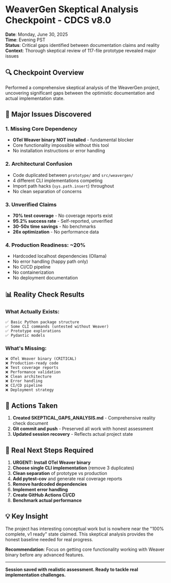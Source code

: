 # WeaverGen Skeptical Analysis Checkpoint - CDCS v8.0
**Date**: Monday, June 30, 2025  
**Time**: Evening PST  
**Status**: Critical gaps identified between documentation claims and reality  
**Context**: Thorough skeptical review of 117-file prototype revealed major issues

## 🔍 **Checkpoint Overview**

Performed a comprehensive skeptical analysis of the WeaverGen project, uncovering significant gaps between the optimistic documentation and actual implementation state.

## 🚨 **Major Issues Discovered**

### 1. **Missing Core Dependency**
- **OTel Weaver binary NOT installed** - fundamental blocker
- Core functionality impossible without this tool
- No installation instructions or error handling

### 2. **Architectural Confusion**
- Code duplicated between `prototype/` and `src/weavergen/`
- 4 different CLI implementations competing
- Import path hacks (`sys.path.insert`) throughout
- No clean separation of concerns

### 3. **Unverified Claims**
- **70% test coverage** - No coverage reports exist
- **95.2% success rate** - Self-reported, unverified
- **30-50x time savings** - No benchmarks
- **26x optimization** - No performance data

### 4. **Production Readiness: ~20%**
- Hardcoded localhost dependencies (Ollama)
- No error handling (happy path only)
- No CI/CD pipeline
- No containerization
- No deployment documentation

## 📊 **Reality Check Results**

### What Actually Exists:
```
✅ Basic Python package structure
✅ Some CLI commands (untested without Weaver)
✅ Prototype explorations
✅ Pydantic models
```

### What's Missing:
```
❌ OTel Weaver binary (CRITICAL)
❌ Production-ready code
❌ Test coverage reports
❌ Performance validation
❌ Clean architecture
❌ Error handling
❌ CI/CD pipeline
❌ Deployment strategy
```

## 🎯 **Actions Taken**

1. **Created SKEPTICAL_GAPS_ANALYSIS.md** - Comprehensive reality check document
2. **Git commit and push** - Preserved all work with honest assessment
3. **Updated session recovery** - Reflects actual project state

## 🚀 **Real Next Steps Required**

1. **URGENT: Install OTel Weaver binary**
2. **Choose single CLI implementation** (remove 3 duplicates)
3. **Clean separation** of prototype vs production
4. **Add pytest-cov** and generate real coverage reports
5. **Remove hardcoded dependencies**
6. **Implement error handling**
7. **Create GitHub Actions CI/CD**
8. **Benchmark actual performance**

## 💡 **Key Insight**

The project has interesting conceptual work but is nowhere near the "100% complete, v1 ready" state claimed. This skeptical analysis provides the honest baseline needed for real progress.

**Recommendation**: Focus on getting core functionality working with Weaver binary before any advanced features.

---

**Session saved with realistic assessment. Ready to tackle real implementation challenges.**
